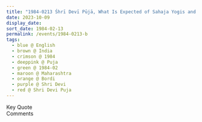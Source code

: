 ```yaml
---
title: "1984-0213 Śhrī Devī Pūjā, What Is Expected of Sahaja Yogis and Where Are We, Bordi, Maharashtra, India"
date: 2023-10-09
display_date: 
sort_date: 1984-02-13
permalink: /events/1984-0213-b
tags:
  - blue @ English
  - brown @ India
  - crimson @ 1984
  - deeppink @ Puja
  - green @ 1984-02
  - maroon @ Maharashtra
  - orange @ Bordi
  - purple @ Shri Devi
  - red @ Shri Devi Puja
---
```


<wave-list>
  <list-title color="green" width="75">Key Quote</list-title>
  <list-item color="BlanchedAlmond"  width="200"></list-item>
  <list-item color="Lavender"></list-item>
  <list-item color="BlanchedAlmond"></list-item>
</wave-list>

<br>

<wave-list>
  <list-title color="green" width="75">Comments</list-title>
  <list-item color="BlanchedAlmond"  width="200"></list-item>
  <list-item color="Lavender"></list-item>
  <list-item color="BlanchedAlmond"></list-item>
</wave-list>